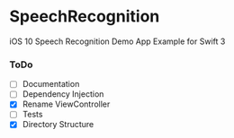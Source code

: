 # SpeechRecognition

iOS 10 Speech Recognition Demo App Example for Swift 3

### ToDo

- [ ] Documentation
- [ ] Dependency Injection
- [x] Rename ViewController
- [ ] Tests
- [x] Directory Structure
